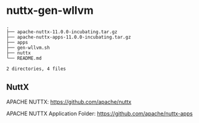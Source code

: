 # nuttx-gen-wllvm
```
.
├── apache-nuttx-11.0.0-incubating.tar.gz
├── apache-nuttx-apps-11.0.0-incubating.tar.gz
├── apps
├── gen-wllvm.sh
├── nuttx
└── README.md

2 directories, 4 files
```

## NuttX
APACHE NUTTX: https://github.com/apache/nuttx

APACHE NUTTX Application Folder: https://github.com/apache/nuttx-apps
